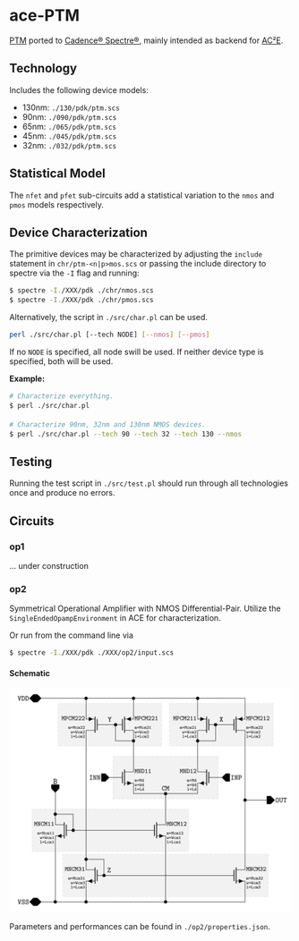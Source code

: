 # ace-PTM

[PTM](http://ptm.asu.edu/) ported to 
[Cadence® Spectre®](https://www.cadence.com/ko_KR/home/tools/custom-ic-analog-rf-design/circuit-simulation/spectre-simulation-platform.html),
mainly intended as backend for [AC²E](https://github.com/matthschw/ace).

## Technology

Includes the following device models:

+ 130nm: `./130/pdk/ptm.scs`
+ 90nm: `./090/pdk/ptm.scs`
+ 65nm: `./065/pdk/ptm.scs`
+ 45nm: `./045/pdk/ptm.scs`
+ 32nm: `./032/pdk/ptm.scs`

## Statistical Model

The `nfet` and `pfet` sub-circuits add a statistical variation to the `nmos`
and `pmos` models respectively.

## Device Characterization

The primitive devices may be characterized by adjusting the `include` statement
in `chr/ptm-<n|p>mos.scs` or passing the include directory to spectre via the
`-I` flag and running:

```bash
$ spectre -I./XXX/pdk ./chr/nmos.scs
$ spectre -I./XXX/pdk ./chr/pmos.scs
```

Alternatively, the script in `./src/char.pl` can be used.

```bash
perl ./src/char.pl [--tech NODE] [--nmos] [--pmos]
```

If no `NODE` is specified, all node swill be used. If neither device type is
specified, both will be used.

**Example:**

```bash
# Characterize everything.
$ perl ./src/char.pl 

# Characterize 90nm, 32nm and 130nm NMOS devices.
$ perl ./src/char.pl --tech 90 --tech 32 --tech 130 --nmos
```

## Testing

Running the test script in `./src/test.pl` should run through all technologies
once and produce no errors.

## Circuits

### op1

... under construction

### op2

Symmetrical Operational Amplifier with NMOS Differential-Pair.
Utilize the `SingleEndedOpampEnvironment` in ACE for characterization.

Or run from the command line via

```bash
$ spectre -I./XXX/pdk ./XXX/op2/input.scs
```

#### Schematic

![Symmetrical Operational Amplifier (`op2`)](https://github.com/matthschw/ace/blob/main/figures/op2.png?raw=true)

Parameters and performances can be found in `./op2/properties.json`.
